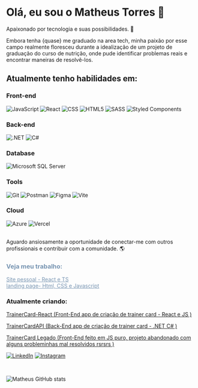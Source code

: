 # Olá, eu sou o Matheus Torres 🌅

Apaixonado por tecnologia e suas possibilidades. 👋

Embora tenha {quase} me graduado na area tech, minha paixão por esse campo realmente floresceu durante a idealização de um projeto de graduação do curso de nutrição, onde pude identificar problemas reais e encontrar maneiras de resolvê-los.

## Atualmente tenho habilidades em:

<div style="display: inline_block">
    <h3>Front-end</h3>
    <img alt="JavaScript" src="https://img.shields.io/badge/JavaScript-323330?style=for-the-badge&logo=javascript&logoColor=F7DF1E&color=ECDFCC">
    <img alt="React" src="https://img.shields.io/badge/react-%2320232a.svg?style=for-the-badge&logo=react&logoColor=%2361DAFB&color=ECDFCC">
    <img alt="CSS" src="https://img.shields.io/badge/CSS3-1572B6?style=for-the-badge&logo=css3&logoColor=white&color=ECDFCC">
    <img alt="HTML5" src="https://img.shields.io/badge/HTML5-E34F26?style=for-the-badge&logo=html5&logoColor=white&color=ECDFCC">
    <img alt="SASS" src="https://img.shields.io/badge/Sass-CC6699?style=for-the-badge&logo=sass&logoColor=white&color=ECDFCC">
    <img alt="Styled Components" src="https://img.shields.io/badge/styled--components-DB7093?style=for-the-badge&logo=styled-components&logoColor=white&color=ECDFCC">
</div>

<div style="display: inline_block">
    <h3>Back-end</h3>
    <img alt=".NET" src="https://img.shields.io/badge/.NET-5C2D91?style=for-the-badge&logo=.net&logoColor=white&color=ECDFCC">
    <img alt="C#" src="https://img.shields.io/badge/C%23-239120?style=for-the-badge&logo=c-sharp&logoColor=white&color=ECDFCC">
</div>

<div style="display: inline_block">
    <h3>Database</h3>
    <img alt="Microsoft SQL Server" src="https://img.shields.io/badge/Microsoft%20SQL%20Server-CC2927?style=for-the-badge&logo=microsoft%20sql%20server&logoColor=white&color=ECDFCC">
</div>

<div style="display: inline_block">
    <h3>Tools</h3>
    <img alt="Git" src="https://img.shields.io/badge/git-%23F05033.svg?style=for-the-badge&logo=git&logoColor=white&color=ECDFCC">
    <img alt="Postman" src="https://img.shields.io/badge/Postman-FF6C37.svg?style=for-the-badge&logo=Postman&logoColor=white&color=ECDFCC">
    <img alt="Figma" src="https://img.shields.io/badge/figma-%23F24E1E.svg?style=for-the-badge&logo=figma&logoColor=white&color=ECDFCC">
    <img alt="Vite" src="https://img.shields.io/badge/vite-%23646CFF.svg?style=for-the-badge&logo=vite&logoColor=white&color=ECDFCC">
</div>

<div style="display: inline_block">
    <h3>Cloud</h3>
    <img alt="Azure" src="https://img.shields.io/badge/Azure-blue?style=for-the-badge&logo=microsoft%20azure&logoColor=blue&labelColor=FFFFFF&color=ECDFCC">
    <img alt="Vercel" src="https://img.shields.io/badge/vercel-%23000000.svg?style=for-the-badge&logo=vercel&logoColor=white&color=ECDFCC">
</div></br>

Aguardo ansiosamente a oportunidade de conectar-me com outros profissionais e contribuir com a comunidade. 🌎

<div style="color: #7895B2;">
    <h3>Veja meu trabalho:</h3>
    <a href="https://matheustorres.vercel.app/" style="color: #7895B2;">Site pessoal - React e TS</a><br/>
    <a href="https://neuropsicologoildo.com.br" style="color: #7895B2;">landing page- Html, CSS e Javascript</a>
</div>

### Atualmente criando:
 <a href="https://github.com/Kagradiel/TrainerCard-React">TrainerCard-React  (Front-End app de criação de trainer card - React e JS )</a>
 
 <a href="https://github.com/Kagradiel/TrainerCardApi">TrainerCardAPI  (Back-End app de criação de trainer card - .NET C# )</a>
 
 <a href="https://github.com/Kagradiel/trainerCard">TrainerCard Legado  (Front-End feito em JS puro, projeto abandonado com alguns probleminhas mal resolvidos rsrsrs )</a>



[![LinkedIn](https://img.shields.io/badge/LinkedIn-0077B5?style=for-the-badge&logo=linkedin&logoColor=white&color=ECDFCC)](https://www.linkedin.com/in/omatheustorres)
[![Instagram](https://img.shields.io/badge/Instagram-E4405F?style=for-the-badge&logo=instagram&logoColor=white&color=ECDFCC)](https://www.instagram.com/omatheustorres/)

<br/>

![Matheus GitHub stats](https://github-readme-stats.vercel.app/api?username=kagradiel&show_icons=true&theme=solarized-light)


